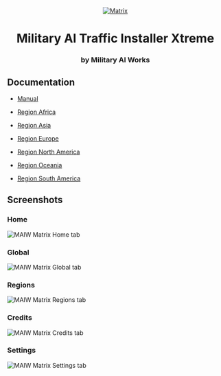 <div align="center">
  <a href="https://github.com/MahApps/MahApps.Metro">
    <img alt="Matrix" src="https://maiw.cloud/matrix/matrix_splash.png">
  </a>
  <h1>Military AI Traffic Installer Xtreme</h1>
  <h3>by Military AI Works</h3>
</div>

<h2>Documentation</h2>

- [Manual](https://cdn.militaryaiworks.com/matrix/docs/Matrix-Manual.pdf)

- [Region Africa](https://cdn.militaryaiworks.com/matrix/docs/Matrix-RegionAF.pdf)
- [Region Asia](https://cdn.militaryaiworks.com/matrix/docs/MAIW-RegionAS.pdf)
- [Region Europe](https://cdn.militaryaiworks.com/matrix/docs/MAIW-RegionEU.pdf)
- [Region North America](https://cdn.militaryaiworks.com/matrix/docs/MAIW-RegionNA.pdf)
- [Region Oceania](https://cdn.militaryaiworks.com/matrix/docs/MAIW-RegionOC.pdf)
- [Region South America](https://cdn.militaryaiworks.com/matrix/docs/MAIW-RegionSA.pdf)

<h2>Screenshots</h2>

<h3>Home</h3>
<img alt="MAIW Matrix Home tab" src="https://cdn.militaryaiworks.com/images/Matrix_1.1.0_Home.jpg">
<h3>Global</h3>
<img alt="MAIW Matrix Global tab" src="https://cdn.militaryaiworks.com/images/Matrix_1.1.0_Global.jpg">
<h3>Regions</h3>
<img alt="MAIW Matrix Regions tab" src="https://cdn.militaryaiworks.com/images/Matrix_1.4.0_Regions.jpg">
<h3>Credits</h3>
<img alt="MAIW Matrix Credits tab" src="https://cdn.militaryaiworks.com/images/Matrix_1.1.0_Credits.jpg">
<h3>Settings</h3>
<img alt="MAIW Matrix Settings tab" src="https://cdn.militaryaiworks.com/images/Matrix_1.1.0_Settings.jpg">
